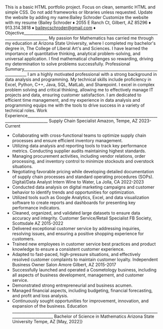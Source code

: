 <!-- Use this file to provide workspace-specific custom instructions to Copilot. For more details, visit https://code.visualstudio.com/docs/copilot/copilot-customization#_use-a-githubcopilotinstructionsmd-file -->

This is a basic HTML portfolio project. Focus on clean, semantic HTML and simple CSS. Do not add frameworks or libraries unless requested.
Update the website by adding my name:Bailey Schroder
Customize the website with my resume
{Bailey Schroder
♦ 2055 E Ranch Ct, Gilbert, AZ 85296 ♦ 913.314.3818 ♦ baileycschroder@gmail.com ♦
Objective___________________________________________________________________________________________
My passion for Mathematics has carried me through my education at Arizona State University, where I completed my bachelor's degree in, The
College of Liberal Art's and Sciences. I have learned the importance of quantitative thinking, analytical problem-solving, and universal application.
I find mathematical challenges so rewarding, driving my determination to solve problems successfully.
Professional Summary________________________________________________________________________________
I am a highly motivated professional with a strong background in data analysis and programming. My technical skills include
proficiency in Excel, Python, C++, Java, SQL, MatLab, and Sharepoint. I excel in complex problem solving and critical thinking,
allowing me to effectively manage IT projects and data, ensuring customer satisfaction. I am dedicated to efficient time
management, and my experience in data analysis and programming equips me with the tools to drive success in a variety of technical
roles.
Work Experience_________________________________________________________________________________________
Supply Chain Specialist
Amazon, Tempe, AZ
2023-Current
- Collaborating with cross-functional teams to optimize supply chain processes and ensure efficient inventory management.
- Utilizing data analysis and reporting tools to track key performance metrics. Conducting supplier audits maintaining highest standards.
- Managing procurement activities, including vendor relations, order processing, and inventory control to minimize stockouts and overstock situations.
- Negotiating favorable pricing while developing detailed documentation of supply chain processes and standard operating procedures (SOPs).
Digital/Data Analyst Intern
Wine to Water, La Jolla, CA
2022-2023
- Conducted data analysis on digital marketing campaigns and customer behavior to identify trends and opportunities for optimization.
- Utilized tools such as Google Analytics, Excel, and data visualization software to create reports and dashboards for presenting key performance
indicators.
- Cleaned, organized, and validated large datasets to ensure data accuracy and integrity.
Customer Service/Retail Specialist
FB Society, Scottsdale AZ
2015-2022
- Delivered exceptional customer service by addressing inquiries, resolving issues, and ensuring a positive shopping experience for customers.
- Trained new employees in customer service best practices and product knowledge to ensure a consistent customer experience.
- Adapted to fast-paced, high-pressure situations, and effectively resolved customer complaints to maintain customer loyalty.
Independent Business Owner
Salon Amore Gilbert, AZ
2015-2017
- Successfully launched and operated a Cosmetology business, including all aspects of business development, management, and customer service.
- Demonstrated strong entrepreneurial and business acumen.
- Managed financial aspects, including budgeting, financial forecasting, and profit and loss analysis.
- Continuously sought opportunities for improvement, innovation, and expansion of the business.
Education ________________________________________________________________________________________________
Bachelor of Science in Mathematics
Arizona State University
Tempe, AZ
[May, 2022]}
